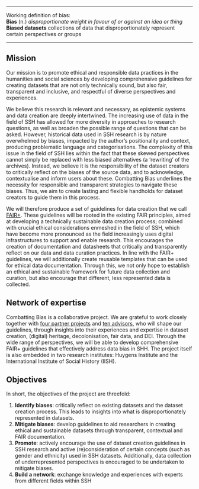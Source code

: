 ___
Working definition of bias: <br>
**Bias** (n.) *disproportionate weight in favour of or against an idea or thing* <br>
**Biased datasets** collections of data that disproportionately represent certain perspectives or groups
___

## Mission
Our mission is to promote ethical and responsible data practices in the humanities and social sciences by developing comprehensive guidelines for creating datasets that are not only technically sound, but also fair, transparent and inclusive, and respectful of diverse perspectives and experiences.

We believe this research is relevant and necessary, as epistemic systems and data creation are deeply intertwined. The increasing use of data in the field of SSH has allowed for more diversity in approaches to research questions, as well as broaden the possible range of questions that can be asked. However, historical data used in SSH research is by nature overwhelmed by biases, impacted by the author’s positionality and context, producing problematic language and categorisations. The complexity of this issue in the field of SSH lies within the fact that these skewed perspectives cannot simply be replaced with less biased alternatives (a ‘rewriting’ of the archives). Instead, we believe it is the responsibility of the dataset creators to critically reflect on the biases of the source data, and to acknowledge, contextualise and inform users about these. Combatting Bias underlines the necessity for responsible and transparent strategies to navigate these biases. Thus, we aim to create lasting and flexible handholds for dataset creators to guide them in this process. 

We will therefore produce a set of guidelines for data creation that we call [FAIR+](../fairplusprinciples/). These guidelines will be rooted in the existing FAIR principles, aimed at developing a technically sustainable data creation process; combined with crucial ethical considerations enmeshed in the field of SSH, which have become more pronounced as the field increasingly uses digital infrastructures to support and enable research. This encourages the creation of documentation and datasheets that critically and transparently reflect on our data and data curation practices. In line with the FAIR+ guidelines, we will additionally create reusable templates that can be used for ethical data documentation. Through this, we not only hope to establish an ethical and sustainable framework for future data collection and curation, but also encourage that different, less represented data is collected. 

## Network of expertise
Combatting Bias is a collaborative project. We are grateful to work closely together with [four partner projects](../../team/partners/partnerprojects) and [ten advisors](../../team/partners/advisors), who will shape our guidelines, through insights into their experiences and expertise in dataset creation, (digital) heritage, decolonisation, fair data, and DEI. Through the wide range of perspectives, we will be able to develop comprehensive FAIR+ guidelines that effectively address data bias in SHH. The project itself is also embedded in two research institutes: Huygens Institute and the International Institute of Social History (IISH). 

## Objectives 
In short, the objectives of the project are threefold: 

1. **Identify biases**: critically reflect on existing datasets and the dataset creation process. This leads to insights into what is disproportionately represented in datasets.
2. **Mitigate biases**: develop guidelines to aid researchers in creating ethical and sustainable datasets through transparent, contextual and FAIR documentation. 
3. **Promote**: actively encourage the use of dataset creation guidelines in SSH research and active (re)consideration of certain concepts (such as gender and ethnicity) used in SSH datasets. Additionally, data collection of underrepresented perspectives is encouraged to be undertaken to mitigate biases. 
4. **Build a network**: exchange knowledge and experiences with experts from different fields within SSH 

